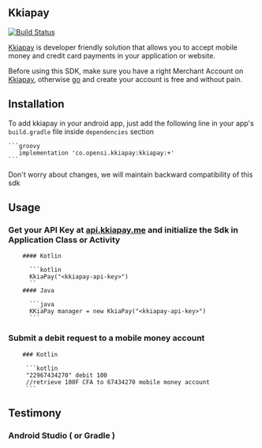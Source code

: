 ## Kkiapay

[![Build Status](https://travis-ci.org/kkiapay/android-sdk.svg?branch=master)](https://travis-ci.org/kkiapay/android-sdk)

[Kkiapay](https://kkiapay.me) is developer friendly solution that allows you to accept mobile money and credit card payments
in your application or website.

Before using this SDK, make sure you have a right Merchant Account on [Kkiapay](https://kkiapay.me), otherwise [go](https://kkiapay.me)
and create your account is free and without pain.

## Installation

  To add kkiapay in your android app, just add the following line in your app's `build.gradle`
file inside `dependencies` section

    ```groovy
       implementation 'co.opensi.kkiapay:kkiapay:+'
    ```

Don't worry about changes, we will maintain backward compatibility of this sdk


## Usage

   ### Get your API Key at [api.kkiapay.me](https://api.kkiapay.me/#/developers) and initialize the Sdk in Application Class or Activity

        #### Kotlin

          ```kotlin
          KkiaPay("<kkiapay-api-key>")
          ``
        #### Java

          ```java
          KKiaPay manager = new KkiaPay("<kkiapay-api-key>")
          ```

   ### Submit a debit request to a mobile money account

        ### Kotlin

         ```kotlin
         "22967434270" debit 100
         //retrieve 100F CFA to 67434270 mobile money account
         ```

## Testimony
### Android Studio ( or Gradle )